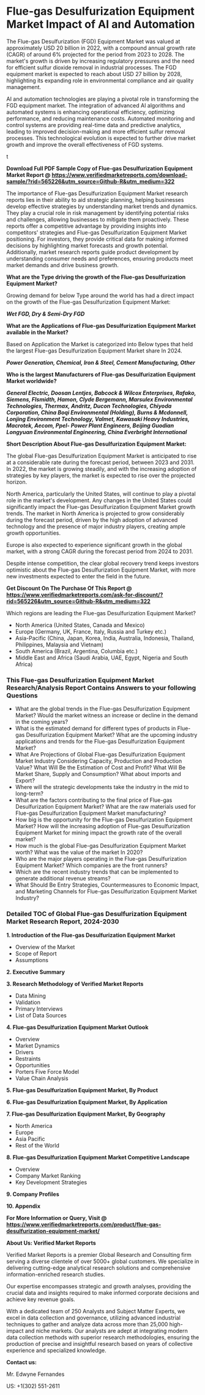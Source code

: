 <meta name="title" content="Global Flue-gas Desulfurization Equipment Market Impact of AI and Automation"><meta name="description" content="The Flue-gas Desulfurization (FGD) Equipment Market was valued at approximately USD 20 billion in 2022, with a compound annual growth rate (CAGR) of around 6% projecte"><meta name="title" content="Flue-gas Desulfurization Equipment Market Size, Share, Scope, Trends, Growth, Opportunities, Analysis, Forecast"><h1>Flue-gas Desulfurization Equipment Market Impact of AI and Automation</h1><p>The Flue-gas Desulfurization (FGD) Equipment Market was valued at approximately USD 20 billion in 2022, with a compound annual growth rate (CAGR) of around 6% projected for the period from 2023 to 2028. The market's growth is driven by increasing regulatory pressures and the need for efficient sulfur dioxide removal in industrial processes. The FGD equipment market is expected to reach about USD 27 billion by 2028, highlighting its expanding role in environmental compliance and air quality management.</p><p>AI and automation technologies are playing a pivotal role in transforming the FGD equipment market. The integration of advanced AI algorithms and automated systems is enhancing operational efficiency, optimizing performance, and reducing maintenance costs. Automated monitoring and control systems are providing real-time data and predictive analytics, leading to improved decision-making and more efficient sulfur removal processes. This technological evolution is expected to further drive market growth and improve the overall effectiveness of FGD systems.</p>t</p><p id="" class=""><strong>Download Full PDF Sample Copy of Flue-gas Desulfurization Equipment Market Report @ <a href="https://www.verifiedmarketreports.com/download-sample/?rid=565226&utm_source=Github-R&utm_medium=322" target="_blank">https://www.verifiedmarketreports.com/download-sample/?rid=565226&utm_source=Github-R&utm_medium=322</a></strong></p><p>The importance of&nbsp;Flue-gas Desulfurization Equipment Market research reports lies in their ability to aid strategic planning, helping businesses develop effective strategies by understanding market trends and dynamics. They play a crucial role in risk management by identifying potential risks and challenges, allowing businesses to mitigate them proactively. These reports offer a competitive advantage by providing insights into competitors' strategies and Flue-gas Desulfurization Equipment Market positioning. For investors, they provide critical data for making informed decisions by highlighting market forecasts and growth potential. Additionally, market research reports guide product development by understanding consumer needs and preferences, ensuring products meet market demands and drive business growth.</p><p><strong>What are the&nbsp;Type driving the growth of the Flue-gas Desulfurization Equipment Market?</strong></p><p id="" class="">Growing demand for below Type around the world has had a direct impact on the growth of the Flue-gas Desulfurization Equipment Market:</p><em><strong>Wet FGD, Dry & Semi-Dry FGD</strong></em></p><strong>What are the&nbsp;Applications&nbsp;of Flue-gas Desulfurization Equipment Market available in the Market?</strong></p><p id="" class="">Based on Application the Market is categorized into Below types that held the largest Flue-gas Desulfurization Equipment Market share In 2024.</p><em><strong>Power Generation, Chemical, Iron & Steel, Cement Manufacturing, Other</strong></em></p><strong>Who is the largest Manufacturers of Flue-gas Desulfurization Equipment Market worldwide?</strong></p><p><em><strong>General Electric, Doosan Lentjes, Babcock & Wilcox Enterprises, Rafako, Siemens, Flsmidth, Hamon, Clyde Bergemann, Marsulex Environmental Technologies, Thermax, Andritz, Ducon Technologies, Chiyoda Corporation, China Boqi Environmental (Holding), Burns & Mcdonnell, Lonjing Environment Technology, Valmet, Kawasaki Heavy Industries, Macrotek, Aecom, Ppel- Power Plant Engineers, Beijing Guodian Longyuan Environmental Engineering, China Everbright International</strong></em></p><p id="" class=""><strong>Short Description About Flue-gas Desulfurization Equipment Market:</strong></p><p>The global Flue-gas Desulfurization Equipment Market is anticipated to rise at a considerable rate during the forecast period, between 2023 and 2031. In 2022, the market is growing steadily, and with the increasing adoption of strategies by key players, the market is expected to rise over the projected horizon.</p><p>North America, particularly the United States, will continue to play a pivotal role in the market's development. Any changes in the United States could significantly impact the Flue-gas Desulfurization Equipment Market growth trends. The market in North America is projected to grow considerably during the forecast period, driven by the high adoption of advanced technology and the presence of major industry players, creating ample growth opportunities.</p><p>Europe is also expected to experience significant growth in the global market, with a strong CAGR during the forecast period from 2024 to 2031.</p><p>Despite intense competition, the clear global recovery trend keeps investors optimistic about the Flue-gas Desulfurization Equipment Market, with more new investments expected to enter the field in the future.</p><p id="" class=""><strong>Get Discount On The Purchase Of This Report @ <a href="https://www.verifiedmarketreports.com/ask-for-discount/?rid=565226&utm_source=Github-R&utm_medium=322" target="_blank">https://www.verifiedmarketreports.com/ask-for-discount/?rid=565226&utm_source=Github-R&utm_medium=322</a></strong></p>Which regions are leading the Flue-gas Desulfurization Equipment Market?</p><ul><li>North America (United States, Canada and Mexico)</li><li>Europe (Germany, UK, France, Italy, Russia and Turkey etc.)</li><li>Asia-Pacific (China, Japan, Korea, India, Australia, Indonesia, Thailand, Philippines, Malaysia and Vietnam)</li><li>South America (Brazil, Argentina, Columbia etc.)</li><li>Middle East and Africa (Saudi Arabia, UAE, Egypt, Nigeria and South Africa)</li></ul><h3 id="" class="">This Flue-gas Desulfurization Equipment Market Research/Analysis Report Contains Answers to your following Questions</h3><ul><li>What are the global trends in the Flue-gas Desulfurization Equipment Market? Would the market witness an increase or decline in the demand in the coming years?</li><li>What is the estimated demand for different types of products in Flue-gas Desulfurization Equipment Market? What are the upcoming industry applications and trends for the Flue-gas Desulfurization Equipment Market?</li><li>What Are Projections of Global Flue-gas Desulfurization Equipment Market Industry Considering Capacity, Production and Production Value? What Will Be the Estimation of Cost and Profit? What Will Be Market Share, Supply and Consumption? What about imports and Export?</li><li>Where will the strategic developments take the industry in the mid to long-term?</li><li>What are the factors contributing to the final price of Flue-gas Desulfurization Equipment Market? What are the raw materials used for Flue-gas Desulfurization Equipment Market manufacturing?</li><li>How big is the opportunity for the Flue-gas Desulfurization Equipment Market? How will the increasing adoption of Flue-gas Desulfurization Equipment Market for mining impact the growth rate of the overall market?</li><li>How much is the global Flue-gas Desulfurization Equipment Market worth? What was the value of the market In 2020?</li><li>Who are the major players operating in the Flue-gas Desulfurization Equipment Market? Which companies are the front runners?</li><li>Which are the recent industry trends that can be implemented to generate additional revenue streams?</li><li>What Should Be Entry Strategies, Countermeasures to Economic Impact, and Marketing Channels for Flue-gas Desulfurization Equipment Market Industry?</li></ul><h3 id="" class="">Detailed TOC of Global Flue-gas Desulfurization Equipment Market Research Report, 2024-2030</h3><p id="" class=""><strong>1. Introduction of the Flue-gas Desulfurization Equipment Market</strong></p><ul><li>Overview of the Market</li><li>Scope of Report</li><li>Assumptions</li></ul><p id="" class=""><strong>2. Executive Summary</strong></p><p id="" class=""><strong>3. Research Methodology of Verified Market Reports</strong></p><ul><li>Data Mining</li><li>Validation</li><li>Primary Interviews</li><li>List of Data Sources</li></ul><p id="" class=""><strong>4. Flue-gas Desulfurization Equipment Market Outlook</strong></p><ul><li>Overview</li><li>Market Dynamics</li><li>Drivers</li><li>Restraints</li><li>Opportunities</li><li>Porters Five Force Model</li><li>Value Chain Analysis</li></ul><p id="" class=""><strong>5. Flue-gas Desulfurization Equipment Market, By Product</strong></p><p id="" class=""><strong>6. Flue-gas Desulfurization Equipment Market, By Application</strong></p><p id="" class=""><strong>7. Flue-gas Desulfurization Equipment Market, By Geography</strong></p><ul><li>North America</li><li>Europe</li><li>Asia Pacific</li><li>Rest of the World</li></ul><p id="" class=""><strong>8. Flue-gas Desulfurization Equipment Market Competitive Landscape</strong></p><ul><li>Overview</li><li>Company Market Ranking</li><li>Key Development Strategies</li></ul><p id="" class=""><strong>9. Company Profiles</strong></p><p id="" class=""><strong>10. Appendix</strong></p><p id="" class=""><strong>For More Information or Query, Visit @ <a href="https://www.verifiedmarketreports.com/product/flue-gas-desulfurization-equipment-market/" target="_blank">https://www.verifiedmarketreports.com/product/flue-gas-desulfurization-equipment-market/</a></strong></p><p id="" class=""><strong>About Us: Verified Market Reports</strong></p><p id="" class="">Verified Market Reports is a premier Global Research and Consulting firm serving a diverse clientele of over 5000+ global customers. We specialize in delivering cutting-edge analytical research solutions and comprehensive information-enriched research studies.</p><p id="" class="">Our expertise encompasses strategic and growth analyses, providing the crucial data and insights required to make informed corporate decisions and achieve key revenue goals.</p><p id="" class="">With a dedicated team of 250 Analysts and Subject Matter Experts, we excel in data collection and governance, utilizing advanced industrial techniques to gather and analyze data across more than 25,000 high-impact and niche markets. Our analysts are adept at integrating modern data collection methods with superior research methodologies, ensuring the production of precise and insightful research based on years of collective experience and specialized knowledge.</p><p id="" class=""><strong>Contact us:</strong></p><p id="" class="">Mr. Edwyne Fernandes</p><p id="" class="">US: +1(302) 551-2611</p>